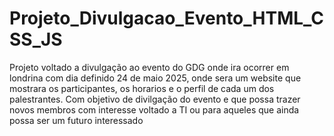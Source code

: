 # Projeto_Divulgacao_Evento_HTML_CSS_JS

Projeto voltado a divulgação ao evento do GDG onde ira ocorrer em londrina com dia definido 24 de maio 2025, onde sera um website que mostrara os participantes, os horarios e o perfil de cada um dos palestrantes.
Com objetivo de divilgação do evento e que possa trazer novos membros com interesse voltado a TI ou para aqueles que ainda possa ser um futuro interessado
